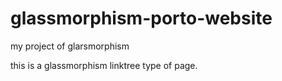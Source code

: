 # glassmorphism-porto-website
my project of glarsmorphism

this is a glassmorphism linktree type of page.
